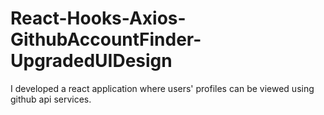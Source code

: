# React-Hooks-Axios-GithubAccountFinder-UpgradedUIDesign
I developed a react application where users' profiles can be viewed using github api services.
